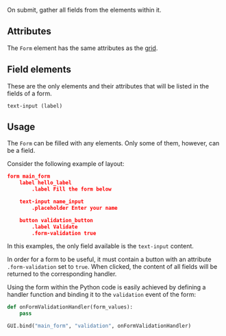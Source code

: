 On submit, gather all fields from the elements within it.

## Attributes

The `Form` element has the same attributes as the [grid](grid).

## Field elements

These are the only elements and their attributes that will be listed in the fields of a form.

	text-input (label)


## Usage

The `Form` can be filled with any elements. Only some of them, however, can be a field.

Consider the following example of layout:

```json
form main_form
	label hello_label
		.label Fill the form below

	text-input name_input
		.placeholder Enter your name

	button validation_button
		.label Validate
		.form-validation true
```

In this examples, the only field available is the `text-input` content.

In order for a form to be useful, it must contain a button with an attribute `.form-validation` set to `true`. When clicked, the content of all fields will be returned to the corresponding handler.

Using the form within the Python code is easily achieved by defining a handler function and binding it to the `validation` event of the form:

```python
def onFormValidationHandler(form_values):
	pass

GUI.bind("main_form", "validation", onFormValidationHandler)
```

